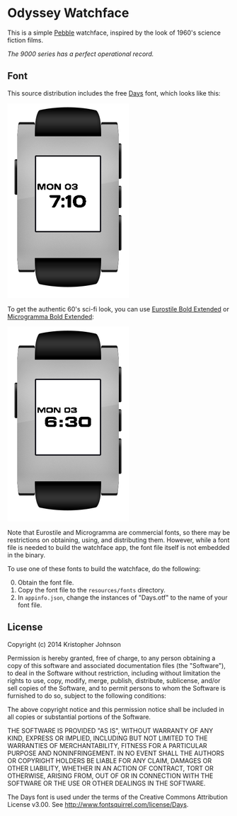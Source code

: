 # Odyssey Watchface

This is a simple [Pebble](http://getpebble.com) watchface, inspired by the look of 1960's science fiction films.

*The 9000 series has a perfect operational record.*


## Font

This source distribution includes the free [Days](http://www.fontsquirrel.com/fonts/Days) font, which looks like this:

![Days font screenshot](odyssey_screenshot.png)

To get the authentic 60's sci-fi look, you can use [Eurostile Bold Extended](http://en.wikipedia.org/wiki/Eurostile)
or [Microgramma Bold Extended](http://en.wikipedia.org/wiki/Microgramma_%28typeface%29):

![Eurostile Bold Extended font screenshot](eurostile_screenshot.png)

Note that Eurostile and Microgramma are commercial fonts, so there may be restrictions
on obtaining, using, and distributing them.  However, while a font file is needed to
build the watchface app, the font file itself is not embedded in the binary.

To use one of these fonts to build the watchface, do the following:

0. Obtain the font file.
0. Copy the font file to the `resources/fonts` directory.
0. In `appinfo.json`, change the instances of "Days.otf" to the name of your font file.



## License

Copyright (c) 2014 Kristopher Johnson

Permission is hereby granted, free of charge, to any person obtaining
a copy of this software and associated documentation files (the
"Software"), to deal in the Software without restriction, including
without limitation the rights to use, copy, modify, merge, publish,
distribute, sublicense, and/or sell copies of the Software, and to
permit persons to whom the Software is furnished to do so, subject to
the following conditions:

The above copyright notice and this permission notice shall be
included in all copies or substantial portions of the Software.

THE SOFTWARE IS PROVIDED "AS IS", WITHOUT WARRANTY OF ANY KIND,
EXPRESS OR IMPLIED, INCLUDING BUT NOT LIMITED TO THE WARRANTIES OF
MERCHANTABILITY, FITNESS FOR A PARTICULAR PURPOSE AND
NONINFRINGEMENT. IN NO EVENT SHALL THE AUTHORS OR COPYRIGHT HOLDERS BE
LIABLE FOR ANY CLAIM, DAMAGES OR OTHER LIABILITY, WHETHER IN AN ACTION
OF CONTRACT, TORT OR OTHERWISE, ARISING FROM, OUT OF OR IN CONNECTION
WITH THE SOFTWARE OR THE USE OR OTHER DEALINGS IN THE SOFTWARE.

The Days font is used under the terms of the Creative Commons Attribution License v3.00. See <http://www.fontsquirrel.com/license/Days>.
